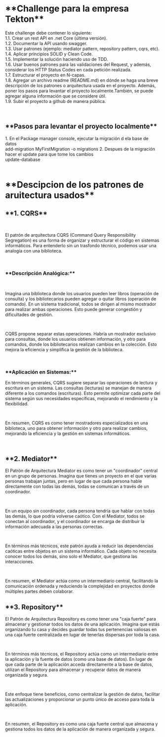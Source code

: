 <H1>**Challenge para la empresa Tekton**</h2>
<p>Este challenge debe contener lo siguiente:</br>
1.1. Crear un rest API en .net Core (última versión).</br>
1.2. Documentar la API usando swagger.</br>
1.3. Usar patrones (ejemplo: mediator pattern, repository pattern, cqrs, etc).</br>
1.4. Aplicar principios SOLID y Clean Code.</br>
1.5. Implementar la solución haciendo uso de TDD.</br>
1.6. Usar buenos patrones para las validaciones del Request, y además,</br>
considerar los HTTP Status Codes en cada petición realizada.</br>
1.7. Estructurar el proyecto en N-capas.</br>
1.8. Agregar un archivo readme (README.md) en dónde se haga una breve
descripción de los patrones o arquitectura usada en el proyecto. Además,</br>
poner los pasos para levantar el proyecto localmente.También, se puede
agregar alguna información que se considere útil.</br>
1.9. Subir el proyecto a github de manera pública.</br>
</p>
</br>
<h2>**Pasos para levantar el proyecto localmente**</h2>
1. En el Package manager console, ejecutar la migración d ela base de datos</br>
   add-migration MyFirstMigration -o migrations
2. Despues de la migración hacer el update para que tome los cambios</br>
   update-database </br></br>

<h1>**Descipcion de los patrones de aruitectura usados**</h1>
<h2>**1. CQRS**</h2> </br>
<p>  El patrón de arquitectura CQRS (Command Query Responsibility Segregation) es una forma de organizar y estructurar el código en sistemas informáticos. 
  Para entenderlo sin un trasfondo técnico, podemos usar una analogía con una biblioteca. </p>
</br>

<h3> **Descripción Analógica:** </h3></br>
<p> Imagina una biblioteca donde los usuarios pueden leer libros (operación de consulta) y los bibliotecarios pueden agregar o quitar libros (operación de comando). 
  En un sistema tradicional, todos se dirigen al mismo mostrador para realizar ambas operaciones. Esto puede generar congestión y dificultades de gestión. </p>
</br>
<p>  CQRS propone separar estas operaciones. Habría un mostrador exclusivo para consultas, donde los usuarios obtienen información, y otro para comandos, 
  donde los bibliotecarios realizan cambios en la colección. Esto mejora la eficiencia y simplifica la gestión de la biblioteca.</p> </br>

  <h3>**Aplicación en Sistemas:**</h3>
  <p>En términos generales, CQRS sugiere separar las operaciones de lectura y escritura en un sistema. Las consultas (lecturas) se manejan 
  de manera diferente a los comandos (escrituras). Esto permite optimizar cada parte del sistema según sus necesidades específicas, 
  mejorando el rendimiento y la flexibilidad.</p>
</br>
  <p> En resumen, CQRS es como tener mostradores especializados en una biblioteca, uno para obtener información y otro para realizar cambios,
  mejorando la eficiencia y la gestión en sistemas informáticos.</p> </br>
  
 <h2>**2. Mediator**</h2>
  <p>El Patrón de Arquitectura Mediator es como tener un "coordinador" central en un grupo de personas. Imagina que tienes un proyecto en el que varias 
  personas trabajan juntas, pero en lugar de que cada persona hable directamente con todas las demás, todas se comunican a través de un coordinador.</p>
</br>
<p> En un equipo sin coordinador, cada persona tendría que hablar con todas las demás, lo que podría volverse caótico. Con el Mediator, todos se conectan 
  al coordinador, y el coordinador se encarga de distribuir la información adecuada a las personas correctas.</p>
</br>
<p>  En términos más técnicos, este patrón ayuda a reducir las dependencias caóticas entre objetos en un sistema informático. Cada objeto no necesita 
  conocer todos los demás, sino solo el Mediator, que gestiona las interacciones.</p>
</br>
 <p> En resumen, el Mediator actúa como un intermediario central, facilitando la comunicación ordenada y reduciendo la complejidad en proyectos donde 
  múltiples partes deben colaborar. </p>

<h2>**3. Repository**</h2>
 <p> El Patrón de Arquitectura Repository es como tener una "caja fuerte" para almacenar y gestionar todos los datos de una aplicación. 
  Imagina que estás organizando tu casa y decides guardar todas tus pertenencias valiosas en una caja fuerte centralizada en lugar de 
  tenerlas dispersas por toda la casa.</p>
</br>
  <p>En términos más técnicos, el Repository actúa como un intermediario entre la aplicación y la fuente de datos (como una base de datos). 
  En lugar de que cada parte de la aplicación acceda directamente a la base de datos, utilizan el Repository para almacenar y recuperar datos 
  de manera organizada y segura.</p>
</br>
<p>Este enfoque tiene beneficios, como centralizar la gestión de datos, facilitar las actualizaciones y proporcionar un punto 
  único de acceso para toda la aplicación.</p>
</br>
<p>En resumen, el Repository es como una caja fuerte central que almacena y gestiona todos los datos de la aplicación de manera organizada y segura.</p>
